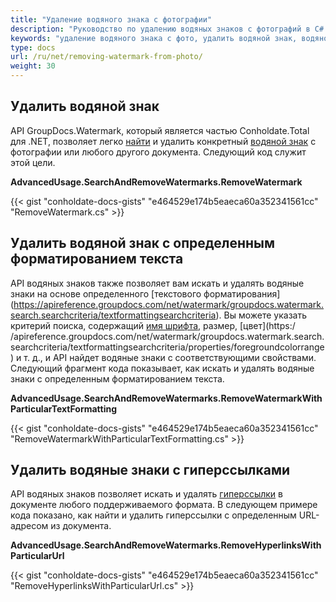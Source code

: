 ```yaml
---
title: "Удаление водяного знака с фотографии"
description: "Руководство по удалению водяных знаков с фотографий в C# с помощью GroupDocs.Watermark, который является частью Conholdate.Total для .NET."
keywords: "удаление водяного знака с фото, удалить водяной знак, водяной знак, удалить водяной знак с фото в c#"
type: docs
url: /ru/net/removing-watermark-from-photo/
weight: 30
---
```

## Удалить водяной знак

API GroupDocs.Watermark, который является частью Conholdate.Total для .NET, позволяет легко [найти](https://apireference.groupdocs.com/net/watermark/groupdocs.watermark/watermarker/methods/search) и удалить конкретный [водяной знак](https://apireference.groupdocs.com/net/watermark/groupdocs.watermark.search/possiblewatermark) с фотографии или любого другого документа. Следующий код служит этой цели.

**AdvancedUsage.SearchAndRemoveWatermarks.RemoveWatermark**

{{< gist "conholdate-docs-gists" "e464529e174b5eaeca60a352341561cc" "RemoveWatermark.cs" >}}

## Удалить водяной знак с определенным форматированием текста

API водяных знаков также позволяет вам искать и удалять водяные знаки на основе определенного [текстового форматирования] (https://apireference.groupdocs.com/net/watermark/groupdocs.watermark.search.searchcriteria/textformattingsearchcriteria). Вы можете указать критерий поиска, содержащий [имя шрифта](https://apireference.groupdocs.com/net/watermark/groupdocs.watermark.search.searchcriteria/textformattingsearchcriteria/properties/fontname), размер, [цвет](https:/ /apireference.groupdocs.com/net/watermark/groupdocs.watermark.search.searchcriteria/textformattingsearchcriteria/properties/foregroundcolorrange) и т. д., и API найдет водяные знаки с соответствующими свойствами. Следующий фрагмент кода показывает, как искать и удалять водяные знаки с определенным форматированием текста.

**AdvancedUsage.SearchAndRemoveWatermarks.RemoveWatermarkWithParticularTextFormatting**

{{< gist "conholdate-docs-gists" "e464529e174b5eaeca60a352341561cc" "RemoveWatermarkWithParticularTextFormatting.cs" >}}

## Удалить водяные знаки с гиперссылками

API водяных знаков позволяет искать и удалять [гиперссылки](https://apireference.groupdocs.com/net/watermark/groupdocs.watermark.search/hyperlinkpossiblewatermark) в документе любого поддерживаемого формата. В следующем примере кода показано, как найти и удалить гиперссылки с определенным URL-адресом из документа.

**AdvancedUsage.SearchAndRemoveWatermarks.RemoveHyperlinksWithParticularUrl**

{{< gist "conholdate-docs-gists" "e464529e174b5eaeca60a352341561cc" "RemoveHyperlinksWithParticularUrl.cs" >}}









